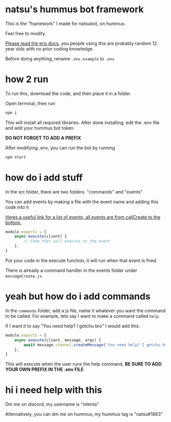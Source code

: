 # natsu's hummus bot framework

This is the "framework" I made for natsubot, on hummus.

Feel free to modify.

[Please read the eris docs](https://abal.moe/Eris/docs/0.17.2/getting-started), you people using this are probably random 12 year olds with no prior coding knowledge.

Before doing anything, rename `.env.example` to `.env`

# how 2 run

To run this, download the code, and then place it in a folder.

Open terminal, then run

```bash
npm i
```

This will install all required libraries. After done installing, edit the .env file and add your hummus bot token.

**DO NOT FORGET TO ADD A PREFIX**

After modifying .env, you can run the bot by running

```bash
npm start
```

# how do i add stuff

In the src folder, there are two folders. "commands" and "events"

You can add events by making a file with the event name and adding this code into it

[Heres a useful link for a list of events, all events are from callCreate to the bottom.](https://abal.moe/Eris/docs/0.17.2/Client#event-callCreate)

```js
module.exports = {
    async execute(client) {
        // Code that will execute on the event
    },
}
```

Put your code in the execute function, it will run when that event is fired.

There is already a command handler in the events folder under `messageCreate.js`.

# yeah but how do i add commands

In the `commands` folder, add a js file, name it whatever you want the command to be called. For example, lets say I want to make a command called `help`.

If I want it to say "You need help? I gotchu bro" I would add this:

```js
module.exports = {
    async execute(client, message, args) {
        await message.channel.createMessage('You need help? I gotchu bro')
    },
}
```

This will execute when the user runs the help command, **BE SURE TO ADD YOUR OWN PREFIX IN THE .env FILE**

# hi i need help with this

Dm me on discord, my username is "nilenta"

Alternatively, you can dm me on hummus, my hummus tag is "natsu#1863"